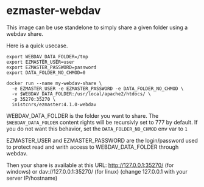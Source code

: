 # ezmaster-webdav

This image can be use standelone to simply share a given folder using a webdav share.

Here is a quick usecase.

```shell
export WEBDAV_DATA_FOLDER=/tmp
export EZMASTER_USER=user
export EZMASTER_PASSWORD=password
export DATA_FOLDER_NO_CHMOD=0

docker run --name my-webdav-share \
  -e EZMASTER_USER -e EZMASTER_PASSWORD -e DATA_FOLDER_NO_CHMOD \
  -v $WEBDAV_DATA_FOLDER:/usr/local/apache2/htdocs/ \
  -p 35270:35270 \
  inistcnrs/ezmaster:4.1.0-webdav
```

WEBDAV_DATA_FOLDER is the folder you want to share. The ``$WEBDAV_DATA_FOLDER`` content rights will be recursivly set to 777 by default. If you do not want this behavior, set the ``DATA_FOLDER_NO_CHMOD`` env var to ``1``

EZMASTER_USER and EZMASTER_PASSWORD are the login/password used to protect read and writh access to  WEBDAV_DATA_FOLDER through webdav. 

Then your share is available at this URL:
http://127.0.0.1:35270/ (for windows) or dav://127.0.0.1:35270/ (for linux)
(change 127.0.0.1 with your server IP/hostname)
